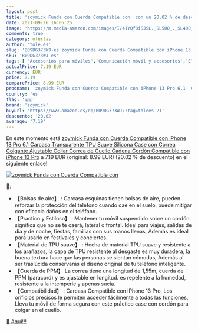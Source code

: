 ```yaml
---
layout: post
title: 'zoymick Funda con Cuerda Compatible con  con un 20.02 % de descuento'
date: 2021-09-26 16:05:25
image: 'https://m.media-amazon.com/images/I/41YQf8iSJSL._SL500_._SL400_.jpg'
comments: true
category: ofertas
author: 'tole.es'
slug: 'B09DG373WJ-es zoymick Funda con Cuerda Compatible con iPhone 13 Pro 6.1...'
sku: 'B09DG373WJ-es'
tags: [ 'Accesorios para móviles','Comunicación móvil y accesorios','Electrónica','Fundas con correa para hombro y cordón para teléfonos móviles','Fundas y carcasas para teléfonos móviles','iphone','zoymick', ]
actualPrice: 7.19 EUR
currency: EUR
price: 7.19
comparePrice: 8.99 EUR
prodname: 'zoymick Funda con Cuerda Compatible con iPhone 13 Pro 6.1  Carcasa Transparente TPU Suave Silicona Case con Correa Colgante Ajustable Collar Correa de Cuello Cadena Cordón Compatible con iPhone 13 Pro'
country: 'es'
flag: '🇪🇸'
brand: 'zoymick'
buyurl: 'https://www.amazon.es/dp/B09DG373WJ/?tag=tolees-21'
descuento: '20.02'
average: '7.19'
---
```


En este momento está [zoymick Funda con Cuerda Compatible con iPhone 13 Pro 6.1  Carcasa Transparente TPU Suave Silicona Case con Correa Colgante Ajustable Collar Correa de Cuello Cadena Cordón Compatible con iPhone 13 Pro](https://www.amazon.es/dp/B09DG373WJ/?tag=tolees-21) a 7.19 EUR (original: 8.99 EUR) (20.02 %  de descuento) en el siguiente enlace!

[![zoymick Funda con Cuerda Compatible con ](https://m.media-amazon.com/images/I/41YQf8iSJSL._SL500_._SL400_.jpg)](https://www.amazon.es/dp/B09DG373WJ/?tag=tolees-21)

🔎:

- 【Bolsas de aire】 : Carcasa esquinas tienen bolsas de aire, pueden reforzar la protección del teléfono cuando cae en el suelo, puede mitigar con eficacia daños en el teléfono.
- 【Practico y Estiloso】 : Mantener tu móvil suspendido sobre un cordón significa que no se te caerá, lateral o frontal. Ideal para viajes, salidas de día y de noche, fiestas, familias con sus manos llenas, Además es ideal para usarlo en festivales y conciertos.
- 【Material de TPU suave】 : Hecha de material TPU suave y resistente a los arañazos, la capa de TPU resistente al desgaste es muy duradera, la buena textura hace que las personas se sientan cómodas, Además al ser traslúcida conservarás el diseño original de tu teléfono inteligente.
- 【Cuerda de PPM】 La correa tiene una longitud de 1,55m, cuerda de PPM (paracord) y es ajustable en longitud. es repelente a la humedad, resistente a la intemperie y apenas sucia.
- 【Compatibilidad】 : Carcasa Compatible con iPhone 13 Pro, Los orificios precisos le permiten acceder fácilmente a todas las funciones, Lleva tu móvil de forma segura con este práctico case con cordón para colgar en el cuello.

[🛒 Aquí!!!](https://www.amazon.es/dp/B09DG373WJ/?tag=tolees-21)
